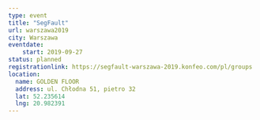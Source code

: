 ```yaml
---
type: event
title: "SegFault"
url: warszawa2019
city: Warszawa
eventdate:
    start: 2019-09-27
status: planned
registrationlink: https://segfault-warszawa-2019.konfeo.com/pl/groups
location:
  name: GOLDEN FLOOR
  address: ul. Chłodna 51, pietro 32
  lat: 52.235614
  lng: 20.982391
---
```

